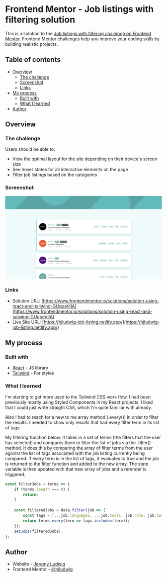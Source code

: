 # Frontend Mentor - Job listings with filtering solution

This is a solution to the [Job listings with filtering challenge on Frontend Mentor](https://www.frontendmentor.io/challenges/job-listings-with-filtering-ivstIPCt). Frontend Mentor challenges help you improve your coding skills by building realistic projects.

## Table of contents

-   [Overview](#overview)
    -   [The challenge](#the-challenge)
    -   [Screenshot](#screenshot)
    -   [Links](#links)
-   [My process](#my-process)
    -   [Built with](#built-with)
    -   [What I learned](#what-i-learned)
-   [Author](#author)

## Overview

### The challenge

Users should be able to:

-   View the optimal layout for the site depending on their device's screen size
-   See hover states for all interactive elements on the page
-   Filter job listings based on the categories

### Screenshot

![](/public/images/screenshot.png)

### Links

-   Solution URL: [https://www.frontendmentor.io/solutions/solution-using-react-and-tailwind-GUqoeViIA](https://www.frontendmentor.io/solutions/solution-using-react-and-tailwind-GUqoeViIA)
-   Live Site URL: [https://hjludwig-job-listing.netlify.app/](https://hjludwig-job-listing.netlify.app/)

## My process

### Built with

-   [React](https://reactjs.org/) - JS library
-   [Tailwind](https://tailwindcss.com/) - For styles

### What I learned

I'm starting to get more used to the Tailwind CSS work flow. I had been previously mostly using Styled Components in my React projects. I liked that I could just write straight CSS, which I'm quite familiar with already.

Also I had to reach for a new to me array method (.every()) in order to filter the results. I needed to show only results that had every filter term in its list of tags.

My filtering function below. It takes in a set of terms (the filters that the user has selected) and compares them to filter the list of jobs via the .filter() method. It does this by comparing the array of filter terms from the user against the list of tags associated with the job listing currently being compared. If every term is in the list of tags, it evaluates to true and the job is returned to the filter function and added to the new array. The state variable is then updated with that new array of jobs and a rerender is triggered.

```js
const filterJobs = terms => {
    if (terms.length === 0) {
        return;
    }

    const filteredJobs = data.filter(job => {
        const tags = [...job.languages, ...job.tools, job.role, job.level];
        return terms.every(term => tags.includes(term));
    });
    setJobs(filteredJobs);
};
```

## Author

-   Website - [Jeremy Ludwig](https://webdev.jeremyludwig.com/)
-   Frontend Mentor - [@hjludwig](https://www.frontendmentor.io/profile/hjludwig)
